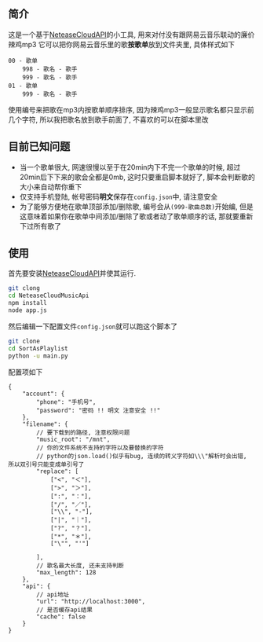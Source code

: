 ## 简介
这是一个基于[NeteaseCloudAPI](https://github.com/Binaryify/NeteaseCloudMusicApi)的小工具, 用来对付没有跟网易云音乐联动的廉价辣鸡mp3
它可以把你网易云音乐里的歌**按歌单**放到文件夹里, 具体样式如下
```
00 - 歌单
    998 - 歌名 - 歌手
    999 - 歌名 - 歌手
01 - 歌单
    999 - 歌名 - 歌手
```
使用编号来把歌在mp3内按歌单顺序排序, 因为辣鸡mp3一般显示歌名都只显示前几个字符, 所以我把歌名放到歌手前面了, 不喜欢的可以在脚本里改

## 目前已知问题
- 当一个歌单很大, 网速很慢以至于在20min内下不完一个歌单的时候, 超过20min后下下来的歌会全都是0mb, 这时只要重启脚本就好了, 脚本会判断歌的大小来自动帮你重下
- 仅支持手机登陆, 帐号密码**明文**保存在`config.json`中, 请注意安全
- 为了能够方便地在歌单顶部添加/删除歌, 编号会从`(999-歌曲总数)`开始编, 但是这意味着如果你在歌单中间添加/删除了歌或者动了歌单顺序的话, 那就要重新下过所有歌了

## 使用
首先要安装[NeteaseCloudAPI](https://github.com/Binaryify/NeteaseCloudMusicApi)并使其运行.
```bash
git clong 
cd NeteaseCloudMusicApi
npm install
node app.js
```

然后编辑一下配置文件`config.json`就可以跑这个脚本了
```bash
git clone 
cd SortAsPlaylist
python -u main.py
```

配置项如下
```jsonc
{
    "account": {
        "phone": "手机号",
        "password": "密码 !! 明文 注意安全 !!"
    },
    "filename": {
        // 要下载到的路径, 注意权限问题
        "music_root": "/mnt",
        // 你的文件系统不支持的字符以及要替换的字符
        // python的json.load()似乎有bug, 连续的转义字符如\\\"解析时会出错, 所以双引号只能变成单引号了
        "replace": [
            ["<", "＜"],
            [">", "＞"],
            [":", "："],
            ["/", "／"],
            ["\\", "-"],
            ["|", "｜"],
            ["?", "？"],
            ["*", "＊"],
            ["\"", "'"]
            
        ],
        // 歌名最大长度, 还未支持判断
        "max_length": 128
    },
    "api": {
        // api地址
        "url": "http://localhost:3000",
        // 是否缓存api结果
        "cache": false
    }
}
```